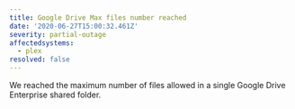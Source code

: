 ```yaml
---
title: Google Drive Max files number reached
date: '2020-06-27T15:00:32.461Z'
severity: partial-outage
affectedsystems:
  - plex
resolved: false
---
```

We reached the maximum number of files allowed in a single Google Drive Enterprise shared folder.

<!--- language code: en -->
